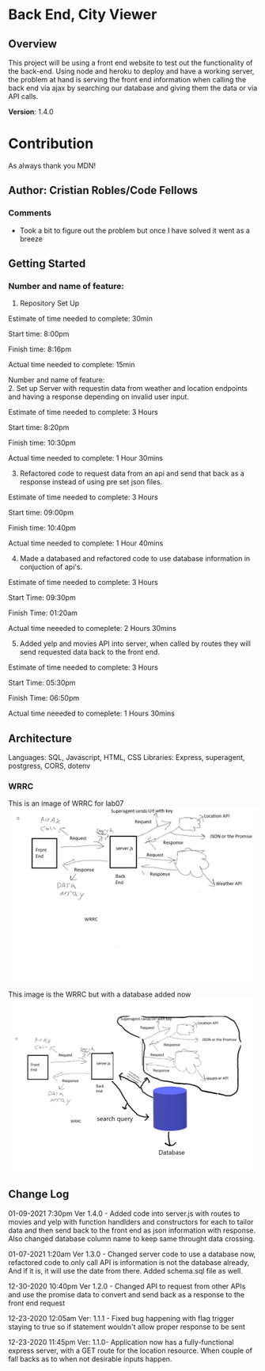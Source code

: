# Back End, City Viewer 

## Overview
This project will be using a front end website to test out the functionality of the back-end. Using node and heroku to deploy and have a working server, the problem at hand is serving the front end information when calling the back end via ajax by searching our database and giving them the data or via API calls.



**Version**: 1.4.0

# Contribution

 As always thank you MDN!

## Author: Cristian Robles/Code Fellows

### Comments

- Took a bit to figure out the problem but once I have solved it went as a breeze

## Getting Started

### Number and name of feature:

1. Repository Set Up

Estimate of time needed to complete: 30min

Start time: 8:00pm

Finish time: 8:16pm

Actual time needed to complete: 15min  


Number and name of feature:  
2. Set up Server with requestin data from weather and location endpoints and having a response depending on invalid user input.

Estimate of time needed to complete: 3 Hours

Start time: 8:20pm

Finish time: 10:30pm

Actual time needed to complete: 1 Hour 30mins  


3. Refactored code to request data from an api and send that back as a response instead of using pre set json files.

Estimate of time needed to complete: 3 Hours

Start time: 09:00pm

Finish time: 10:40pm

Actual time needed to complete: 1 Hour 40mins

4. Made a databased and refactored code to use database information in conjuction of api's.

Estimate of time needed to complete: 3 Hours

Start Time: 09:30pm

Finish Time: 01:20am

Actual time neeeded to comeplete: 2 Hours 30mins

5. Added yelp and movies API into server, when called by routes they will send requested data back to the front end.

Estimate of time needed to complete: 3 Hours

Start Time: 05:30pm

Finish Time: 06:50pm

Actual time neeeded to comeplete: 1 Hours 30mins



## Architecture
Languages: SQL, Javascript, HTML, CSS 
Libraries: Express, superagent, postgress, CORS, dotenv


### WRRC 
This is an image of WRRC for lab07
![My WRRC drawned](./img/WRRC-lab07.png)  

This image is the WRRC but with a database added now
![WRRC with Database](./img/WRRC-lab08.png)  


## Change Log
<!-- Use this area to document the iterative changes made to your application as each feature is successfully implemented. Use time stamps. Here's an examples: !-->

01-09-2021 7:30pm Ver 1.4.0 - Added code into server.js with routes to movies and yelp with function handlders and constructors for each to tailor data and then send back to the front end as json information with response. Also changed database column name to keep same throught data crossing.

01-07-2021 1:20am Ver 1.3.0 - Changed server code to use a database now, refactored code to only call API is information is not the database already, And if it is, it will use the date from there. Added schema.sql file as well.

12-30-2020 10:40pm Ver 1.2.0  - Changed API to request from other APIs and use the promise data to convert and send back as a response to the front end request

12-23-2020 12:05am Ver: 1.1.1 - Fixed bug happening with flag trigger staying to true so if statement wouldn't allow proper response to be sent

12-23-2020 11:45pm Ver: 1.1.0- Application now has a fully-functional express server, with a GET route for the location resource. When couple of fall backs as to when not desirable inputs happen.  


